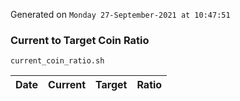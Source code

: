 Generated on `Monday 27-September-2021 at 10:47:51`

### Current to Target Coin Ratio
`current_coin_ratio.sh`

Date|Current|Target|Ratio
---|---|---|---
